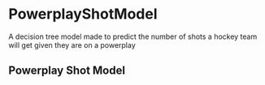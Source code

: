 # PowerplayShotModel
A decision tree model made to predict the number of shots a hockey team will get given they are on a powerplay
<h2>Powerplay Shot Model</h2>
